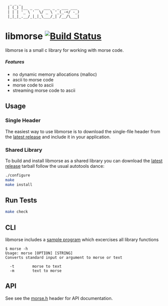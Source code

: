 ```
  _ _ _                          
 | (_) |__ _ __  ___ _ _ ___ ___ 
 | | | '_ \ '  \/ _ \ '_(_-</ -_)
 |_|_|_.__/_|_|_\___/_| /__/\___|
```                           

# libmorse  [![Build Status](https://travis-ci.org/memoryhole/libmorse.svg?branch=master)](https://travis-ci.org/memoryhole/libmorse)

libmorse is a small c library for working with morse code.

##### Features

* no dynamic memory allocations (malloc)
* ascii to morse code
* morse code to ascii
* streaming morse code to ascii

## Usage

### Single Header
The easiest way to use libmorse is to download the single-file header from the [latest release](https://github.com/memoryhole/libmorse/releases) and include it in your application.


### Shared Library
To build and install libmorse as a shared library you can download the [latest release](https://github.com/memoryhole/libmorse/releases) tarball follow the usual autotools dance:


```bash
./configure
make
make install
```

## Run Tests

```bash
make check
```

## CLI

libmorse includes a [sample program](src/main.c) which excercises all library functions

```
$ morse -h
Usage: morse [OPTION] [STRING]
Converts standard input or argument to morse or text

  -t        morse to text
  -m        text to morse

```

## API

See see the [morse.h](src/morse.h) header for API documentation.


